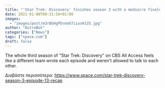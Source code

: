 ```yaml
---
title: "'Star Trek: Discovery' finishes season 3 with a mediocre finale"
date: 2021-01-08T00:31:59+01:00
images:
  - "images/post/m3rBGHgPEnnmX7iiasHJ25.jpg"
author: "AstroBot"
categories: ["News"]
tags: ["space.com"]
draft: false
---
```


The whole third season of "Star Trek: Discovery" on CBS All Access feels like a different team wrote each episode and weren't allowed to talk to each other. 

Διαβάστε περισσότερα: https://www.space.com/star-trek-discovery-season-3-episode-13-recap
